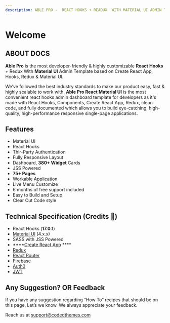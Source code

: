 ```yaml
---
description: ABLE PRO -  REACT HOOKS + READUX  WITH MATERIAL UI ADMIN TEMPLATE
---
```


# Welcome

## ABOUT DOCS

**Able Pro** is the most developer-friendly & highly customizable **React** **Hooks** + Redux With **Material UI** Admin Template based on Create React App, Hooks, Redux & Material UI.

We’ve followed the best industry standards to make our product easy, fast & highly scalable to work with. **Able Pro React Material UI** is the most convenient react hooks admin dashboard template for developers as it's made with React Hooks, Components, Create React App, Redux, clean code, and fully documented which allows you to build eye-catching, high-quality, high-performance responsive single-page applications.

## Features

* Material UI
* React Hooks
* Thir-Party Authentication
* Fully Responsive Layout 
* Dashboard, **380+ Widget** Cards
* JSS Powered
* **75+ Pages**
* Workable Application
* Live Menu Customize
* 6 months of free support included
* Easy to Build and Setup
* Clear Cut Code style

## Technical Specification  \(Credits 🙏\)

* React Hooks \(**17.0.1**\)
* [Material UI](https://material-ui.com/) \(4.x.x\)
* SASS with JSS Powered
* \*\*\*\*[Create React App](https://github.com/facebook/create-react-app) ****
* [Redux](https://redux.js.org/)
* [React Router](https://github.com/ReactTraining/react-router) 
* [Firebase](https://firebase.google.com/docs/auth)
* [Auth0](https://auth0.com/)
* [JWT](https://jwt.io/)

## Any Suggestion? OR Feedback

If you have any suggestion regarding “How To” recipes that should be on this page, Let’s we know. We always appreciate your feedback.

Reach us at [support@codedthemes.com](mailto:support@codedthemes.com)

